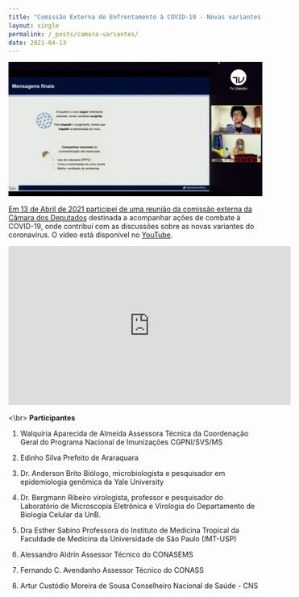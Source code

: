 ```yaml
---
title: "Comissão Externa de Enfrentamento à COVID-19 - Novas variantes da doença"
layout: single
permalink: /_posts/camara-variantes/
date: 2021-04-13
---
```


<a href="https://andersonbrito.github.io/_posts/camara-variantes/"><img src="/assets/images/cover-camara.png" width="700">

Em 13 de Abril de 2021 participei de uma reunião da comissão externa da [Câmara dos Deputados](https://edemocracia.camara.leg.br/audiencias/sala/1786) destinada a acompanhar ações de combate à COVID-19, onde contribuí com as discussões sobre as novas variantes do coronavírus. O vídeo está disponível no [YouTube](https://www.youtube.com/watch?v=NId0QtWgrLA&t=294s).

<iframe width="560" height="315" src="https://www.youtube.com/embed/NId0QtWgrLA?start=294" title="YouTube video player" frameborder="0" allow="accelerometer; autoplay; clipboard-write; encrypted-media; gyroscope; picture-in-picture" allowfullscreen></iframe>


<\br>
**Participantes**

1) Walquíria Aparecida de Almeida
Assessora Técnica da Coordenação Geral do Programa Nacional de Imunizações CGPNI/SVS/MS

2) Edinho Silva
Prefeito de Araraquara

3) Dr. Anderson Brito
Biólogo, microbiologista e pesquisador em epidemiologia genômica da Yale University

4) Dr. Bergmann Ribeiro
virologista, professor e pesquisador do Laboratório de Microscopia Eletrônica e Virologia do Departamento de Biologia Celular da UnB.

5) Dra Esther Sabino
Professora do Instituto de Medicina Tropical da Faculdade de Medicina da Universidade de São Paulo (IMT-USP)

6) Alessandro Aldrin
Assessor Técnico do CONASEMS

7) Fernando C. Avendanho
Assessor Técnico do CONASS

8) Artur Custódio Moreira de Sousa
Conselheiro Nacional de Saúde - CNS

